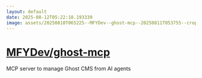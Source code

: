 ```yaml
---
layout: default
date: 2025-08-12T05:22:18.193339
image: assets/20250810T065225--MFYDev--ghost-mcp--20250811T053755--cropped.png
---
```


# [MFYDev/ghost-mcp](https://github.com/MFYDev/ghost-mcp)

MCP server to manage Ghost CMS from AI agents
